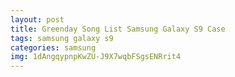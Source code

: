 ```yaml
---
layout: post
title: Greenday Song List Samsung Galaxy S9 Case
tags: samsung galaxy s9
categories: samsung
img: 1dAngqypnpKwZU-J9X7wqbFSgsENRrit4
---
```

